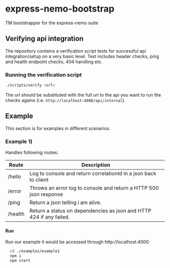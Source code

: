 # express-nemo-bootstrap

TM bootstrapper for the express-nemo suite

## Verifying api integration

The repository contains a verification script tests for successful api integration/setup on a very basic level.
Test includes header checks, ping and health endpoint checks, 404 handling etc.

### Running the verification script

```bash
./scripts/verify <url>
```

The url should be substituted with the full url to the api you want to run the checks agains (i.e. `http://localhost:4000/api/internal`).

## Example

This section is for examples in different scenarios.

### Example 1)

Handles following routes:

| Route   | Description                                                         |
| ------- | ------------------------------------------------------------------- |
| /hello  | Log to console and return correlationId in a json back to client    |
| /error  | Throws an error log to console and return a HTTP 500 json response  |
| /ping   | Return a json telling i am alive.                                   |
| /health | Return a status on dependencies as json and HTTP 424 if any failed. |

#### Run

Run our example it would be accessed through http://localhost:4000

```bash
  cd ./examples/example1
  npm i
  npm start
```
